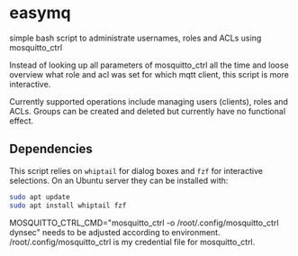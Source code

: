 # easymq
simple bash script to administrate usernames, roles and ACLs using mosquitto_ctrl

Instead of looking up all parameters of mosquitto_ctrl all the time and loose overview what role and acl was set for which mqtt client, this script is more interactive.

Currently supported operations include managing users (clients), roles and ACLs. Groups can be created and deleted but currently have no functional effect.

## Dependencies
This script relies on `whiptail` for dialog boxes and `fzf` for interactive
selections. On an Ubuntu server they can be installed with:

```bash
sudo apt update
sudo apt install whiptail fzf
```

MOSQUITTO_CTRL_CMD="mosquitto_ctrl -o /root/.config/mosquitto_ctrl dynsec" needs to be adjusted according to environment. /root/.config/mosquitto_ctrl is my credential file for mosquitto_ctrl.
